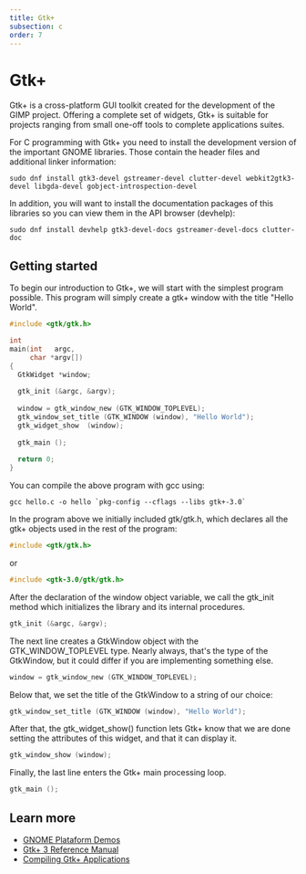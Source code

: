 ```yaml
---
title: Gtk+
subsection: c
order: 7
---
```


# Gtk+

Gtk+ is a cross-platform GUI toolkit created for the development of the GIMP project. Offering a complete set of widgets, Gtk+ is suitable for projects ranging from small one-off tools to complete applications suites.

For C programming with Gtk+ you need to install the development version of the important GNOME libraries. Those contain the header files and additional linker information:

```
sudo dnf install gtk3-devel gstreamer-devel clutter-devel webkit2gtk3-devel libgda-devel gobject-introspection-devel
```

In addition, you will want to install the documentation packages of this libraries so you can view them in the API browser (devhelp):

```
sudo dnf install devhelp gtk3-devel-docs gstreamer-devel-docs clutter-doc
```

## Getting started

To begin our introduction to Gtk+, we will start with the simplest program possible. This program will simply create a gtk+ window with the title "Hello World".

```c
#include <gtk/gtk.h>

int 
main(int   argc,
     char *argv[])
{
  GtkWidget *window;
    
  gtk_init (&argc, &argv);
    
  window = gtk_window_new (GTK_WINDOW_TOPLEVEL);
  gtk_window_set_title (GTK_WINDOW (window), "Hello World");
  gtk_widget_show  (window);
    
  gtk_main ();
    
  return 0;
}
```

You can compile the above program with gcc using:

```
gcc hello.c -o hello `pkg-config --cflags --libs gtk+-3.0`
```

In the program above we initially included gtk/gtk.h, which declares all the gtk+ objects used in the rest of the program:

```c
#include <gtk/gtk.h>
```

or

```c
#include <gtk-3.0/gtk/gtk.h>
```

After the declaration of the window object variable, we call the gtk_init method which initializes the library and its internal procedures.

```c
gtk_init (&argc, &argv);
```

The next line creates a GtkWindow object with the GTK_WINDOW_TOPLEVEL type. Nearly always, that's the type of the GtkWindow, but it could differ if you are implementing something else.

```c
window = gtk_window_new (GTK_WINDOW_TOPLEVEL);
```

Below that, we set the title of the GtkWindow to a string of our choice:

```c
gtk_window_set_title (GTK_WINDOW (window), "Hello World");
```

After that, the gtk_widget_show() function lets Gtk+ know that we are done setting the attributes of this widget, and that it can display it.

```c
gtk_window_show (window);
```

Finally, the last line enters the Gtk+ main processing loop.

```c
gtk_main ();
```

## Learn more

- [GNOME Plataform Demos](https://developer.gnome.org/gnome-devel-demos/stable/c.html.en)
- [Gtk+ 3 Reference Manual](https://developer.gnome.org/gtk3/stable/)
- [Compiling Gtk+ Applications](https://developer.gnome.org/gtk3/stable/gtk-compiling.html)
